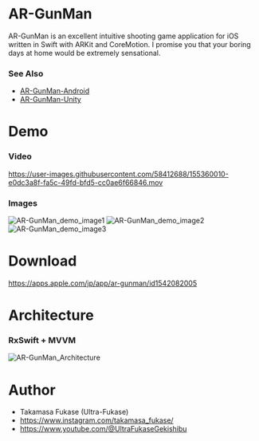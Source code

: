# AR-GunMan

AR-GunMan is an excellent intuitive shooting game application for iOS written in Swift with ARKit and CoreMotion.
I promise you that your boring days at home would be extremely sensational.

### See Also
* [AR-GunMan-Android](https://github.com/Takamasa-Fukase/AR-GunMan-Android)
* [AR-GunMan-Unity](https://github.com/Takamasa-Fukase/AR-GunMan-Unity)

# Demo

### Video
https://user-images.githubusercontent.com/58412688/155360010-e0dc3a8f-fa5c-49fd-bfd5-cc0ae6f66846.mov

### Images
![AR-GunMan_demo_image1](https://user-images.githubusercontent.com/58412688/155363994-46f9a5df-e486-4c1d-ad46-dea487d13d77.png)
![AR-GunMan_demo_image2](https://user-images.githubusercontent.com/58412688/155363998-05b6b3b9-5335-450e-b3f5-99ffac815314.png)
![AR-GunMan_demo_image3](https://user-images.githubusercontent.com/58412688/155363980-0b0d7d66-387f-4bbc-9238-c419d262708a.png)

# Download

https://apps.apple.com/jp/app/ar-gunman/id1542082005

# Architecture

### RxSwift + MVVM

![AR-GunMan_Architecture](https://user-images.githubusercontent.com/58412688/155384096-484689ce-6b6c-48df-b8ea-f1e9cd9427ff.png)

# Author

* Takamasa Fukase (Ultra-Fukase)
* https://www.instagram.com/takamasa_fukase/
* https://www.youtube.com/@UltraFukaseGekishibu
